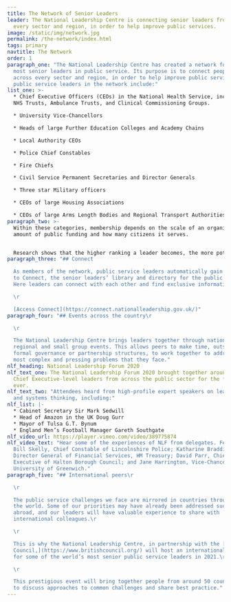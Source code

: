 ```yaml
---
title: The Network of Senior Leaders
leader: The National Leadership Centre is connecting senior leaders from across
  every sector and region, in order to help improve public services.
image: /static/img/network.jpg
permalink: /the-network/index.html
tags: primary
navtitle: The Network
order: 1
paragraph_one: "The National Leadership Centre has created a network for the
  most senior leaders in public service. Its purpose is to connect people from
  across every sector and region, in order to help improve public services. The
  public service leaders in the network include:"
list_one: >-
  * Chief Executive Officers (CEOs) in the National Health Service, including
  NHS Trusts, Ambulance Trusts, and Clinical Commissioning Groups.

  * University Vice-Chancellors

  * Heads of large Further Education Colleges and Academy Chains

  * Local Authority CEOs

  * Police Chief Constables

  * Fire Chiefs

  * Civil Service Permanent Secretaries and Director Generals

  * Three star Military officers

  * CEOs of large Housing Associations

  * CEOs of large Arms Length Bodies and Regional Transport Authorities
paragraph_two: >-
  Within these categories, membership depends on the scale of an organisation,
  amount of public funding and how many citizens it serves.


  Research shows that the higher ranking a leader becomes, the more potential there is for that person to become exposed and isolated in their role. Supporting leaders to build cross-sector connections gives them the opportunity to share ideas, ask for help from their peer group, and work together to tackle strategic problems that need a multi-agency response
paragraph_three: "## Connect

  As members of the network, public service leaders automatically gain access
  to Connect, the senior leaders’ library and directory for the public service.
  Here leaders can connect with each other and find exclusive information.\r

  \r

  [Access Connect](https://connect.nationalleadership.gov.uk/)"
paragraph_four: "## Events across the country\r

  \r

  The National Leadership Centre brings leaders together through national,
  regional and small group events. This allows peers to make time, outside
  formal governance or partnership structures, to work together to address the
  most complex and pressing problems that they face."
nlf_heading: National Leadership Forum 2020
nlf_text_one: The National Leadership Forum 2020 brought together around 400
  Chief Executive-level leaders from across the public sector for the first time
  ever.
nlf_text_two: "Attendees heard from high-profile expert speakers on leadership
  and systems thinking, including:"
nlf_list: |-
  * Cabinet Secretary Sir Mark Sedwill
  * Head of Amazon in the UK Doug Gurr
  * Mayor of Tulsa G.T. Bynum
  * England Men’s Football Manager Gareth Southgate
nlf_video_url: https://player.vimeo.com/video/389775874
nlf_video_text: "Hear some of the experiences of NLF from delegates. Featuring:
  Bill Skelly, Chief Constable of Lincolnshire Police; Katharine Braddick,
  Director General of Financial Services, HM Treasury; David Parr, Chief
  Executive of Halton Borough Council; and Jane Harrington, Vice-Chancellor of
  University of Greenwich."
paragraph_five: "## International peers\r

  \r

  The public service challenges we face are mirrored in countries throughout
  the world. Some of our priorities may have already been addressed successfully
  abroad, and our leaders will have valuable experience to share with
  international colleagues.\r

  \r

  This is why the National Leadership Centre, in partnership with the [British
  Council,](https://www.britishcouncil.org/) will host an international summit
  for some of the world’s most senior public service leaders in 2021.\r

  \r

  This prestigious event will bring together people from around 50 countries
  to discuss approaches to common challenges and share best practice."
---
```


